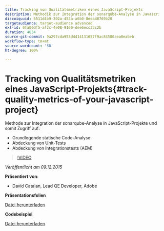 ```yaml
---
title: Tracking von Qualitätsmetriken eines JavaScript-Projekts
description: Methodik zur Integration der sonarqube-Analyse in Javascript-Projekte und damit Zugriff auf:• Grundlegende statische Code-Analyse • Abdeckung von Unit-Tests • Abdeckung von Integrationstests (AEM)
discoiquuid: 6511d4b9-302a-453a-a6b0-8eea40769b20
targetaudience: target-audience advanced
exl-id: 0fa00df5-af2c-4e08-9160-dee6ecc33c2b
duration: 4834
source-git-commit: 9a297cda953d4414131657f9ac84580aea0eabeb
workflow-type: tm+mt
source-wordcount: '80'
ht-degree: 100%

---
```


# Tracking von Qualitätsmetriken eines JavaScript-Projekts{#track-quality-metrics-of-your-javascript-project}

Methode zur Integration der sonarqube-Analyse in JavaScript-Projekte und somit Zugriff auf:

* Grundlegende statische Code-Analyse
* Abdeckung von Unit-Tests
* Abdeckung von Integrationstests (AEM)

>[!VIDEO](https://video.tv.adobe.com/v/19372/?quality=9)

*Veröffentlicht am 09.12.2015*

**Präsentiert von:**

* David Catalan, Lead QE Developer, Adobe

**Präsentationsfolien**

[Datei herunterladen](assets/aem-gems-js-quality-metrics-12-9-15.pdf)

**Codebeispiel**

[Datei herunterladen](assets/com-adobe-granite-ui-utils-timing-with-licenses.zip)
<!--
[Get back to the Overview](https://helpx.adobe.com/experience-manager/kt/eseminars/gems/aem-index.html)
-->
